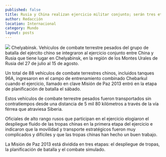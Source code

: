 ```yaml
---
published: false
title: Rusia y China realizan ejercicio militar conjunto; serán tres etapas
author: Redacción
location: Internacional
category: Mundo
layout: posts
---
```


![](http://i.imgur.com/xk7LKmym.jpg)
Chelyabinsk. Vehículos de combate terrestre pesados del grupo de batalla del ejército chino se integraron al ejercicio conjunto entre China y Rusia que tiene lugar en Chelyabinsk, en la región de los Montes Urales de Rusia del 27 de julio al 15 de agosto.

Un total de 88 vehículos de combate terrestres chinos, incluidos tanques 96A, ingresaron en el campo de entrenamiento combinado Chebarkul cuando el ejercicio, llamado en clave Misión de Paz 2013 entró en la etapa de planificación de batalla el sábado.

Estos vehículos de combate terrestre pesados fueron transportados sin contratiempos desde una distancia de 5 mil 80 kilómetros a través de la vía férrea que atraviesa Siberia.

Oficiales de alto rango rusos que participan en el ejercicio elogiaron el despliegue fluido de las tropas chinas en la primera etapa del ejercicio e indicaron que la movilidad y transporte estratégicos fueron muy complicados y difíciles y que las tropas chinas han hecho un buen trabajo.

La Misión de Paz 2013 está dividida en tres etapas: el despliegue de tropas, la planificación de batalla y el combate simulado.
